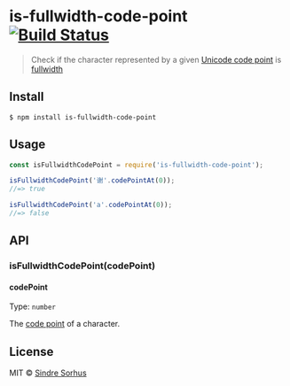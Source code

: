 # is-fullwidth-code-point [![Build Status](https://travis-ci.org/sindresorhus/is-fullwidth-code-point.svg?branch=master)](https://travis-ci.org/sindresorhus/is-fullwidth-code-point)

> Check if the character represented by a given [Unicode code point](https://en.wikipedia.org/wiki/Code_point) is [fullwidth](https://en.wikipedia.org/wiki/Halfwidth_and_fullwidth_forms)


## Install

```
$ npm install is-fullwidth-code-point
```


## Usage

```js
const isFullwidthCodePoint = require('is-fullwidth-code-point');

isFullwidthCodePoint('谢'.codePointAt(0));
//=> true

isFullwidthCodePoint('a'.codePointAt(0));
//=> false
```


## API

### isFullwidthCodePoint(codePoint)

#### codePoint

Type: `number`

The [code point](https://en.wikipedia.org/wiki/Code_point) of a character.


## License

MIT &copy; [Sindre Sorhus](https://sindresorhus.com)
